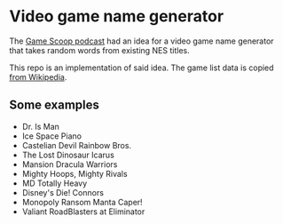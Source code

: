 # Video game name generator

The [Game Scoop
podcast](https://www.ign.com/videos/game-scoop-768-square-enix-takes-the-l)
had an idea for a video game name generator that takes random words
from existing NES titles.

This repo is an implementation of said idea. The game list data is
copied [from
Wikipedia](https://en.wikipedia.org/wiki/List_of_Nintendo_Entertainment_System_games).

## Some examples

- Dr. Is Man
- Ice Space Piano
- Castelian Devil Rainbow Bros.
- The Lost Dinosaur Icarus
- Mansion Dracula Warriors
- Mighty Hoops, Mighty Rivals
- MD Totally Heavy
- Disney's Die! Connors
- Monopoly Ransom Manta Caper!
- Valiant RoadBlasters at Eliminator
